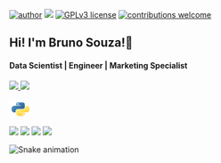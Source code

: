 [![author](https://img.shields.io/badge/author-bruno.souza-red.svg)](https://www.linkedin.com/in/eubrunosouza/) [![](https://img.shields.io/badge/python-3.7+-blue.svg)](https://www.python.org/downloads/release/python-365/) [![GPLv3 license](https://img.shields.io/badge/License-GPLv3-blue.svg)](http://perso.crans.org/besson/LICENSE.html) [![contributions welcome](https://img.shields.io/badge/contributions-welcome-brightgreen.svg?style=flat)](https://github.com/eubrunoosouza)

## Hi! I'm Bruno Souza!👋
#### Data Scientist | Engineer | Marketing Specialist

<div align="left">
  <a href="https://github.com/eubrunoosouza">
  <img height="180em" src="https://github-readme-stats.vercel.app/api?username=eubrunoosouza&show_icons=true&theme=gotham&include_all_commits=true&count_private=true"/>
  <img height="180em" src="https://github-readme-stats.vercel.app/api/top-langs/?username=eubrunoosouza&layout=compact&langs_count=7&theme=gotham"/>
</div>
<div style="display: inline_block"><br>
  <img align="left" alt="Bruno-Python" height="30" width="40" src="https://raw.githubusercontent.com/devicons/devicon/master/icons/python/python-original.svg">
</div><br>
  
  ##
 
<div> 
  <a href="https://www.instagram.com/eubrunoosouza/" target="_blank"><img src="https://img.shields.io/badge/-Instagram-%23E4405F?style=for-the-badge&logo=instagram&logoColor=white" target="_blank"></a>
 <a href=" " target="_blank"><img src="https://img.shields.io/badge/Discord-7289DA?style=for-the-badge&logo=discord&logoColor=white" target="_blank"></a> 
  <a href = "mailto:bsouza824@gmail.com"><img src="https://img.shields.io/badge/-Gmail-%23333?style=for-the-badge&logo=gmail&logoColor=white" target="_blank"></a>
  <a href="https://www.linkedin.com/in/eubrunosouza/" target="_blank"><img src="https://img.shields.io/badge/-LinkedIn-%230077B5?style=for-the-badge&logo=linkedin&logoColor=white" target="_blank"></a> 
 
  ![Snake animation](https://github.com/eubrunoosouza/eubrunoosouza/blob/output/github-contribution-grid-snake.svg)
 
</div>
